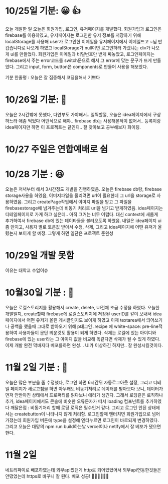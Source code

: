 
# 10/25일 기분: 😀 👍

오늘 개발한 일 
오늘은 회원가입, 로그인, 유저페이지를 개발했다. 
회원가입과 로그인은 firebase를 이용하였고, 유저페이지는 로그인한 유저 정보를 저장하기 위해 localStorage를 사용해 user가 로그인한 이메일을 유저페이지에서 이메일뜨고 ~님 반갑습니다로 나오게 하였고
localStorage가 null이면 로그인하러 가겠냐는 div가 나오게 ui를 만들었다.
회원가입은 이메일과 비밀번호만 받게 짜놓았고,
로그인페이지는 firebase에서 주는 error코드를 switch문으로 해서 그 error에 맞는 문구가 뜨게 만들었다.
그리고 input, form, button은 components로 만들어 사용을 해보았다.

기분 한줄평 : 오늘은 잘 집중해서 코딩을해서 기쁘다

# 10/26일 기분: 🤨 
오늘은 2시간밖에 못했다, 다연부도 가야해서.. 일찍할껄,
오늘은 idea페이지에서 구상하느라 애좀 먹었다 어떤식으로 해야.. firebase db는 사용해본적이 없어서..
등록이랑 idea페이지만 하면 이 프로젝트는 끝인디.. 잘 찾아보고 공부해보자 화이팅.

# 10/27 주일은 연합예배로 쉼
# 10/28 기분 : 😆
오늘은 저녁부터 해서 3시간정도 개발을 진행하였음.
오늘은 firebase db랑, firebase storage사용을 하였음, 이미지파일을 올리려면 url이 필요한데 그 url을 storage로 사용하였음.
그리고 createPage작업에서 이미지 파일을 받고 그 파일을 firebasestorage에 넘겨주는데 비동기 처리로 url을 넘기고 받게하였음. 
idea페이지는 디테일페이지로 가게 하고 싶은데.. 아직 그거는 너무 어렵다. 대신 context에 새롭게 추가하여서 firebase db에 있는 데이타들을 불러오도록 하였음.
내일은 idea페이지 ui좀 만지고, 사용자 별로 토큰값 받아서 수정, 삭제, 그리고 idea페이지에 어떤 유저가 올렸는지 보이게 할 예정.
그렇게 하면 일단은 프로젝트 준완성

# 10/29일 개발 못함
이유는 대학교 수업이슈

# 10월30일 기분 : 🤩
오늘은 로컬스토리지를 활용해서 create, delete, UI전체 조금 수정을 하였다.
오늘한 개발일지, create할때 firebase에 로컬스토리지에 저장된 userID를 같이 보내서 idea페이지에서 어떤 유저가 올린 게시글인지도 보이게 하였고
이제 textarea에서 띄어쓰기나 공백을 했을때 그대로 받아오기 위해 p태그인 .recipe 에 white-space: pre-line적용하여 사용자들이 문단 띄운것도 활용이 되게 하였다.
삭제는 로컬에 있는 아이디와 firebase에 있는 user라는 그 아이디 값을 비교해 똑같다면 삭제가 될 수 있게 하였다.
이제 개발 완전 막바지다 베포를하면 완성... UI가 이상하긴 하지만.. 잘 완성시킬것이다.

# 11월 2일 기분 : 🥳
오늘은 많은 부분을 좀 수정했다, 로그인 하면 6시간뒤 자동로그아웃 설정, 그리고 디테일 페이지가 새로고침을 하면 아무래도 비동기처리로 데이터를 받아오다 보니,
데이터가 먼저 안받아진 상태에서 프로퍼티를 읽다보니 에러가 생긴다. 그래서 로딩같은 로직하나 추가,
idea페이지에서도 콘솔에 비슷한 오류문자가 떠서 loading 컴포넌트를 추가하였다 깨달은점 : 비동기처리 할때 로딩 로직은 필수인거 같다.
그리고 로그인 안된 상태에서는 createbutton이 나타나지 않게 처리함. 
로그인할때 엔터치면 회원가입으로 넘어가졌는데 회원가입 버튼에 type을 설정해 엔터누르면 로그인이 바로되게 변경하였다.
그리고 오늘은 대망의 npm run build하는날 vercel이나 netlfy에서 잘 베포가 됐으면 한다.
# 11월 2일
네트리파이로 배포하였는데 외부api썼던게 http로 되어있었어서 외부api연동한것들은 안떴었는데 https로 바꾸니 잘 된다.
베포 성공!
🤩🤩🤩🤩🤩🤩

